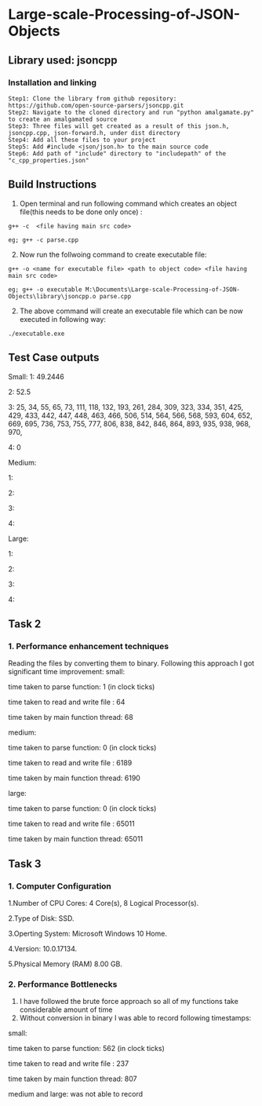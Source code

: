 # Large-scale-Processing-of-JSON-Objects

## Library used: jsoncpp
### Installation and linking 
```
Step1: Clone the library from github repository: https://github.com/open-source-parsers/jsoncpp.git
Step2: Navigate to the cloned directory and run "python amalgamate.py" to create an amalgamated source
Step3: Three files will get created as a result of this json.h, jsoncpp.cpp, json-forward.h, under dist directory
Step4: Add all these files to your project 
Step5: Add #include <json/json.h> to the main source code 
Step6: Add path of "include" directory to "includepath" of the "c_cpp_properties.json"
```
## Build Instructions
1. Open terminal and run following command which creates an object file(this needs to be done only once) :

````
g++ -c  <file having main src code>

eg; g++ -c parse.cpp

````
2. Now run the follwoing command to create executable file:

````
g++ -o <name for executable file> <path to object code> <file having main src code>

eg; g++ -o executable M:\Documents\Large-scale-Processing-of-JSON-Objects\library\jsoncpp.o parse.cpp

````
2. The above command will create an executable file which can be now executed in following way:

````
./executable.exe

````

## Test Case outputs
Small: 
1: 49.2446

2: 52.5

3: 25, 34, 55, 65, 73, 111, 118, 132, 193, 261, 284, 309, 323, 334, 351, 425, 429, 433, 442, 447, 448, 463, 466, 506, 514, 564, 566, 568, 593, 604, 652, 669, 695, 736, 753, 755, 777, 806, 838, 842, 846, 864, 893, 935, 938, 968, 970,

4: 0

Medium:

1:

2: 

3:

4: 


Large:

1: 

2:

3: 

4: 

## Task 2
### 1. Performance enhancement techniques
Reading the files by converting them to binary.
Following this approach I got significant time improvement:
small:

time taken to parse function: 1 (in clock ticks)

time taken to read and write file : 64

time taken by main function thread: 68


medium:

time taken to parse function: 0 (in clock ticks) 

time taken to read and write file : 6189

time taken by main function thread: 6190


large:

time taken to parse function: 0 (in clock ticks)

time taken to read and write file : 65011

time taken by main function thread: 65011





## Task 3
### 1. Computer Configuration
1.Number of CPU Cores:  4 Core(s), 8 Logical Processor(s).

2.Type of Disk: SSD.

3.Operting System: Microsoft Windows 10 Home. 

4.Version:	10.0.17134.

5.Physical Memory (RAM)	8.00 GB.


### 2. Performance Bottlenecks
1. I have followed the brute force approach so all of my functions take considerable amount of time 
2. Without conversion in binary I was able to record following timestamps:

small:

time taken to parse function: 562 (in clock ticks)

time taken to read and write file : 237

time taken by main function thread: 807


medium and large: was not able to record 


